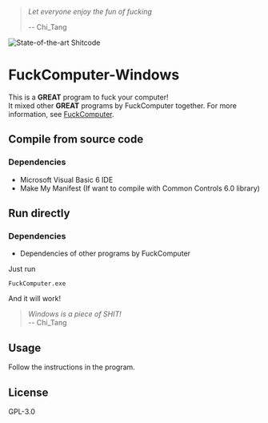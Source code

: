 > *Let everyone enjoy the fun of fucking*
>
> -- Chi\_Tang

![State-of-the-art Shitcode](https://img.shields.io/static/v1?label=State-of-the-art&message=Shitcode&color=7B5804)

# FuckComputer-Windows
This is a **GREAT** program to fuck your computer!    
It mixed other **GREAT** programs by FuckComputer together.
For more information, see [FuckComputer](https://github.com/FuckComputer).

## Compile from source code
### Dependencies
- Microsoft Visual Basic 6 IDE
- Make My Manifest (If want to compile with Common Controls 6.0 library)

## Run directly
### Dependencies
- Dependencies of other programs by FuckComputer

Just run

```shell
FuckComputer.exe
```

And it will work!

> *Windows is a piece of SHIT!*  
> -- Chi\_Tang

## Usage
Follow the instructions in the program.

## License
GPL-3.0
